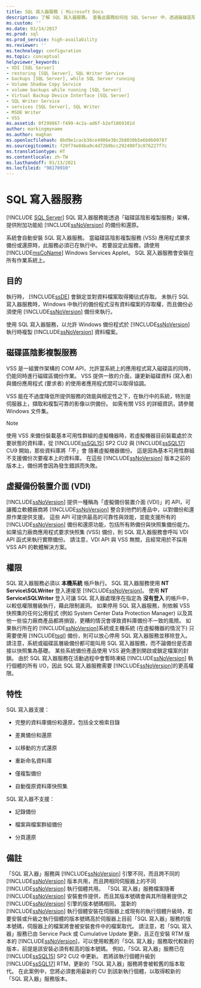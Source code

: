 ```yaml
---
title: SQL 寫入器服務 | Microsoft Docs
description: 了解 SQL 寫入器服務。 查看此服務如何在 SQL Server 中，透過磁碟區陰影複製服務架構來提供新增的備份和還原功能。
ms.custom: ''
ms.date: 03/14/2017
ms.prod: sql
ms.prod_service: high-availability
ms.reviewer: ''
ms.technology: configuration
ms.topic: conceptual
helpviewer_keywords:
- VDI [SQL Server]
- restoring [SQL Server], SQL Writer Service
- backups [SQL Server], while SQL Server running
- Volume Shadow Copy Service
- volume backups while running [SQL Server]
- Virtual Backup Device Interface [SQL Server]
- SQL Writer Service
- services [SQL Server], SQL Writer
- MSDE Writer
- VSS
ms.assetid: 0f299867-f499-4c2a-ad6f-b2ef1869381d
author: markingmyname
ms.author: maghan
ms.openlocfilehash: 8bd9e1cacb36ce4906e30c2b8030b5e6b0b09787
ms.sourcegitcommit: f29f74e04ba9c4d72b9bcc292490f3c076227f7c
ms.translationtype: HT
ms.contentlocale: zh-TW
ms.lasthandoff: 01/13/2021
ms.locfileid: "98170910"
---
```

# <a name="sql-writer-service"></a>SQL 寫入器服務
 [!INCLUDE [SQL Server](../../includes/applies-to-version/sqlserver.md)]
  SQL 寫入器服務能透過「磁碟區陰影複製服務」架構，提供附加功能給 [!INCLUDE[ssNoVersion](../../includes/ssnoversion-md.md)] 的備份和還原。  
  
 系統會自動安裝 SQL 寫入器服務。 當磁碟區陰影複製服務 (VSS) 應用程式要求備份或還原時，此服務必須已在執行中。 若要設定此服務，請使用 [!INCLUDE[msCoName](../../includes/msconame-md.md)] Windows Services Applet。 SQL 寫入器服務會安裝在所有作業系統上。  
  
## <a name="purpose"></a>目的  
 執行時， [!INCLUDE[ssDE](../../includes/ssde-md.md)] 會鎖定並對資料檔案取得獨佔式存取。 未執行 SQL 寫入器服務時，Windows 中執行的備份程式沒有資料檔案的存取權，而且備份必須使用 [!INCLUDE[ssNoVersion](../../includes/ssnoversion-md.md)] 備份來執行。  
  
 使用 SQL 寫入器服務，以允許 Windows 備份程式於 [!INCLUDE[ssNoVersion](../../includes/ssnoversion-md.md)] 執行時複製 [!INCLUDE[ssNoVersion](../../includes/ssnoversion-md.md)] 資料檔案。  
  
## <a name="volume-shadow-copy-service"></a>磁碟區陰影複製服務  
 VSS 是一組實作架構的 COM API，允許當系統上的應用程式寫入磁碟區的同時，仍能同時進行磁碟區備份作業。 VSS 提供一致的介面，讓更新磁碟資料 (寫入者) 與備份應用程式 (要求者) 的使用者應用程式間可以取得協調。  
  
 VSS 能在不過度降低所提供服務的效能與穩定性之下，在執行中的系統，特別是伺服器上，擷取和複製可靠的影像以供備份。 如需有關 VSS 的詳細資訊，請參閱 Windows 文件集。  

> [!NOTE]
> 使用 VSS 來備份裝載基本可用性群組的虛擬機器時，若虛擬機器目前裝載處於次要狀態的資料庫，從 [!INCLUDE[ssSQL15](../../includes/sssql16-md.md)] SP2 CU2 與 [!INCLUDE[ssSQL17](../../includes/sssql17-md.md)] CU9 開始，那些資料庫將「不」會 隨著虛擬機器備份。  這是因為基本可用性群組不支援備份次要複本上的資料庫。  在這些 [!INCLUDE[ssNoVersion](../../includes/ssnoversion-md.md)] 版本之前的版本上，備份將會因為發生錯誤而失敗。
  
## <a name="virtual-backup-device-interface-vdi"></a>虛擬備份裝置介面 (VDI)  
 [!INCLUDE[ssNoVersion](../../includes/ssnoversion-md.md)] 提供一種稱為「虛擬備份裝置介面 (VDI)」的 API，可讓獨立軟體廠商將 [!INCLUDE[ssNoVersion](../../includes/ssnoversion-md.md)] 整合到他們的產品中，以對備份和還原作業提供支援。 這些 API 可提供最高的可靠性與效能，並能支援所有的 [!INCLUDE[ssNoVersion](../../includes/ssnoversion-md.md)] 備份和還原功能，包括所有熱備份與快照集備份能力。 如果協力廠商應用程式要求快照集 (VSS) 備份，則 SQL 寫入器服務會呼叫 VDI API 函式來執行實際備份。 請注意，VDI API 與 VSS 無關，且經常用於不採用 VSS API 的軟體解決方案。
  
## <a name="permissions"></a>權限  
 SQL 寫入器服務必須以 **本機系統** 帳戶執行。 SQL 寫入器服務使用 **NT Service\SQLWriter** 登入連接至 [!INCLUDE[ssNoVersion](../../includes/ssnoversion-md.md)]。 使用 **NT Service\SQLWriter** 登入可讓 SQL 寫入器處理序在指定為 **沒有登入** 的帳戶中，以較低權限層級執行，藉此限制漏洞。 如果停用 SQL 寫入器服務，則依賴 VSS 快照集的任何公用程式 (例如 System Center Data Protection Manager) 以及其他一些協力廠商產品都將損毀，更糟的情況會導致資料庫備份不一致的風險。 如果執行所在的 [!INCLUDE[ssNoVersion](../../includes/ssnoversion-md.md)]系統或主機系統 (在虛擬機器的情況下) 只需要使用 [!INCLUDE[tsql](../../includes/tsql-md.md)] 備份，則可以放心停用 SQL 寫入器服務並移除登入。  請注意，系統或磁碟區層級備份都可能叫用 SQL 寫入器服務，而不論備份是否直接以快照集為基礎。 某些系統備份產品使用 VSS 避免遭到開啟或鎖定檔案的封鎖。 由於 SQL 寫入器服務在活動過程中會暫時凍結 [!INCLUDE[ssNoVersion](../../includes/ssnoversion-md.md)] 執行個體的所有 I/O，因此 SQL 寫入器服務需要 [!INCLUDE[ssNoVersion](../../includes/ssnoversion-md.md)]的更高權限。  
  
## <a name="features"></a>特性  
 SQL 寫入器支援：  
  
-   完整的資料庫備份和還原，包括全文檢索目錄  
  
-   差異備份和還原  
  
-   以移動的方式還原  
  
-   重新命名資料庫  
  
-   僅複製備份  
  
-   自動復原資料庫快照集  
  
 SQL 寫入器不支援：  
  
-   記錄備份  
  
-   檔案與檔案群組備份  
  
-   分頁還原  
  
## <a name="remarks"></a>備註
「SQL 寫入器」服務與 [!INCLUDE[ssNoVersion](../../includes/ssnoversion-md.md)] 引擎不同，而且跨不同的 [!INCLUDE[ssNoVersion](../../includes/ssnoversion-md.md)] 版本共用，而且跨相同伺服器上的不同 [!INCLUDE[ssNoVersion](../../includes/ssnoversion-md.md)] 執行個體共用。  「SQL 寫入器」服務檔案隨著 [!INCLUDE[ssNoVersion](../../includes/ssnoversion-md.md)] 安裝套件提供，而且其版本號碼會與其所隨著提供之 [!INCLUDE[ssNoVersion](../../includes/ssnoversion-md.md)] 引擎的版本號碼相同。  當新的 [!INCLUDE[ssNoVersion](../../includes/ssnoversion-md.md)] 執行個體安裝在伺服器上或現有的執行個體升級時，若要安裝或升級之執行個體的版本號碼高於伺服器上目前「SQL 寫入器」服務的版本號碼，伺服器上的檔案將會被安裝套件中的檔案取代。  請注意，若「SQL 寫入器」服務已由 Service Pack 或 Cumulative Update 更新，且正在安裝 RTM 版本的 [!INCLUDE[ssNoVersion](../../includes/ssnoversion-md.md)]，可以使用較舊的「SQL 寫入器」服務取代較新的版本，前提是該安裝必須有較高的版本號碼。  例如，「SQL 寫入器」服務已在 [!INCLUDE[ssSQL15](../../includes/sssql16-md.md)] SP2 CU2 中更新。  若將該執行個體升級到 [!INCLUDE[ssSQL17](../../includes/sssql17-md.md)] RTM，更新的「SQL 寫入器」服務將會被較舊的版本取代。  在此案例中，您將必須套用最新的 CU 到該新執行個體，以取得較新的「SQL 寫入器」服務版本。

